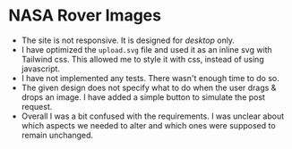 # NASA Rover Images

- The site is not responsive. It is designed for _desktop_ only.
- I have optimized the `upload.svg` file and used it as an inline svg with Tailwind css. This allowed me to style it with css, instead of using javascript.
- I have not implemented any tests. There wasn't enough time to do so.
- The given design does not specify what to do when the user drags & drops an image. I have added a simple button to simulate the post request.
- Overall I was a bit confused with the requirements. I was unclear about which aspects we needed to alter and which ones were supposed to remain unchanged.
